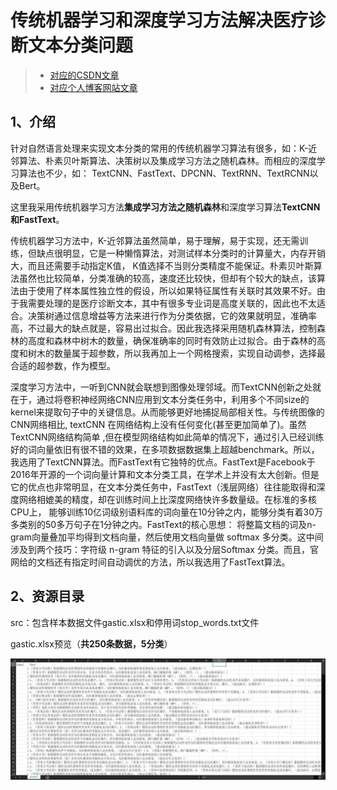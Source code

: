 # 传统机器学习和深度学习方法解决医疗诊断文本分类问题
> * [对应的CSDN文章](https://blog.csdn.net/lengyue29/article/details/128791630)
> * [对应个人博客网站文章](https://alicewanttobackuw.github.io/2023/01/29/%E5%8C%BB%E7%96%97%E8%AF%8A%E6%96%AD%E6%96%87%E6%9C%AC%E5%A4%9A%E5%88%86%E7%B1%BB%E9%97%AE%E9%A2%98%EF%BC%88NLP\)%EF%BC%88%E5%90%88%E5%B7%A5%E5%A4%A7%E6%9C%BA%E5%99%A8%E5%AD%A6%E4%B9%A0%EF%BC%89/)

## 1、介绍

​		针对自然语言处理来实现文本分类的常用的传统机器学习算法有很多，如：K-近邻算法、朴素贝叶斯算法、决策树以及集成学习方法之随机森林。而相应的深度学习算法也不少，如： TextCNN、FastText、DPCNN、TextRNN、TextRCNN以及Bert。

这里我采用传统机器学习方法**集成学习方法之随机森林**和深度学习算法**TextCNN和FastText**。

​		传统机器学习方法中，K-近邻算法虽然简单，易于理解，易于实现，还无需训练，但缺点很明显，它是一种懒惰算法，对测试样本分类时的计算量大，内存开销大，而且还需要手动指定K值， K值选择不当则分类精度不能保证。朴素贝叶斯算法虽然也比较简单，分类准确的较高，速度还比较快，但却有个较大的缺点，该算法由于使用了样本属性独立性的假设，所以如果特征属性有关联时其效果不好。由于我需要处理的是医疗诊断文本，其中有很多专业词是高度关联的，因此也不太适合。决策树通过信息增益等方法来进行作为分类依据，它的效果就明显，准确率高，不过最大的缺点就是，容易出过拟合。因此我选择采用随机森林算法，控制森林的高度和森林中树木的数量，确保准确率的同时有效防止过拟合。由于森林的高度和树木的数量属于超参数，所以我再加上一个网格搜索，实现自动调参，选择最合适的超参数，作为模型。

​		深度学习方法中，一听到CNN就会联想到图像处理邻域。而TextCNN创新之处就在于，通过将卷积神经网络CNN应用到文本分类任务中，利用多个不同size的kernel来提取句子中的关键信息。从而能够更好地捕捉局部相关性。与传统图像的CNN网络相比, textCNN 在网络结构上没有任何变化(甚至更加简单了)。虽然TextCNN网络结构简单 ,但在模型网络结构如此简单的情况下，通过引入已经训练好的词向量依旧有很不错的效果，在多项数据数据集上超越benchmark。所以，我选用了TextCNN算法。而FastText有它独特的优点。FastText是Facebook于2016年开源的一个词向量计算和文本分类工具，在学术上并没有太大创新。但是它的优点也非常明显，在文本分类任务中，FastText（浅层网络）往往能取得和深度网络相媲美的精度，却在训练时间上比深度网络快许多数量级。在标准的多核CPU上， 能够训练10亿词级别语料库的词向量在10分钟之内，能够分类有着30万多类别的50多万句子在1分钟之内。FastText的核心思想： 将整篇文档的词及n-gram向量叠加平均得到文档向量，然后使用文档向量做 softmax 多分类。这中间涉及到两个技巧：字符级 n-gram 特征的引入以及分层Softmax 分类。而且，官网给的文档还有指定时间自动调优的方法，所以我选用了FastText算法。

## 2、资源目录

src：包含样本数据文件gastic.xlsx和停用词stop_words.txt文件

gastic.xlsx预览（**共250条数据，5分类**）

![image-20221225125034624](/src/gastic预览.png)
